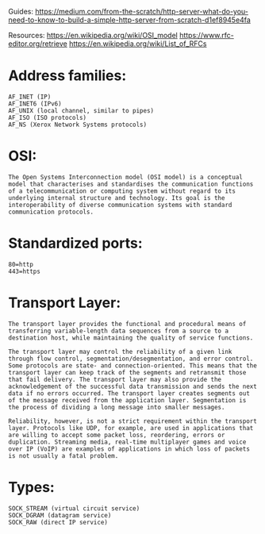 Guides:
https://medium.com/from-the-scratch/http-server-what-do-you-need-to-know-to-build-a-simple-http-server-from-scratch-d1ef8945e4fa

Resources:
https://en.wikipedia.org/wiki/OSI_model
https://www.rfc-editor.org/retrieve
https://en.wikipedia.org/wiki/List_of_RFCs

# Address families:

    AF_INET (IP)
    AF_INET6 (IPv6)
    AF_UNIX (local channel, similar to pipes)
    AF_ISO (ISO protocols)
    AF_NS (Xerox Network Systems protocols)

# OSI:

    The Open Systems Interconnection model (OSI model) is a conceptual model that characterises and standardises the communication functions of a telecommunication or computing system without regard to its underlying internal structure and technology. Its goal is the interoperability of diverse communication systems with standard communication protocols.

# Standardized ports:

    80=http
    443=https

# Transport Layer:

    The transport layer provides the functional and procedural means of transferring variable-length data sequences from a source to a destination host, while maintaining the quality of service functions.

    The transport layer may control the reliability of a given link through flow control, segmentation/desegmentation, and error control. Some protocols are state- and connection-oriented. This means that the transport layer can keep track of the segments and retransmit those that fail delivery. The transport layer may also provide the acknowledgement of the successful data transmission and sends the next data if no errors occurred. The transport layer creates segments out of the message received from the application layer. Segmentation is the process of dividing a long message into smaller messages.

    Reliability, however, is not a strict requirement within the transport layer. Protocols like UDP, for example, are used in applications that are willing to accept some packet loss, reordering, errors or duplication. Streaming media, real-time multiplayer games and voice over IP (VoIP) are examples of applications in which loss of packets is not usually a fatal problem.

# Types:

    SOCK_STREAM (virtual circuit service)
    SOCK_DGRAM (datagram service)
    SOCK_RAW (direct IP service)
